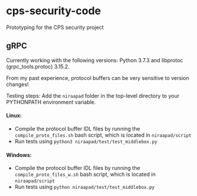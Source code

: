 # cps-security-code
Prototyping for the CPS security project

## gRPC

Currently working with the following versions: Python 3.7.3 and libprotoc (grpc_tools.protoc) 3.15.2.

From my past experience, protocol buffers can be very sensitive to version changes!

Testing steps:
Add the `niraapad` folder in the top-level directory to your PYTHONPATH environment variable.

#### Linux:
* Compile the protocol buffer IDL files by running the  `compile_proto_files.sh` bash script, which is located in `niraapad/script`
* Run tests using `python3 niraapad/test/test_middlebox.py`

#### Windows:
* Compile the protocol buffer IDL files by running the  `compile_proto_files_w.sh` bash script, which is located in `niraapad/script`
* Run tests using `python niraapad/test/test_middlebox.py`
